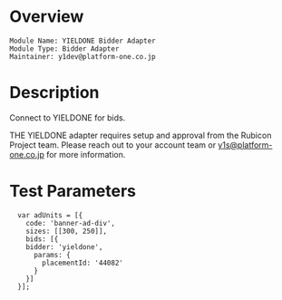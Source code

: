 # Overview

```
Module Name: YIELDONE Bidder Adapter
Module Type: Bidder Adapter
Maintainer: y1dev@platform-one.co.jp
```

# Description

Connect to YIELDONE for bids.

THE YIELDONE adapter requires setup and approval from the Rubicon Project team. Please reach out to your account team or y1s@platform-one.co.jp for more information.

# Test Parameters
```
  var adUnits = [{
    code: 'banner-ad-div',
    sizes: [[300, 250]],
    bids: [{
    bidder: 'yieldone',
      params: { 
        placementId: '44082'
      }
    }]
  }];
```
